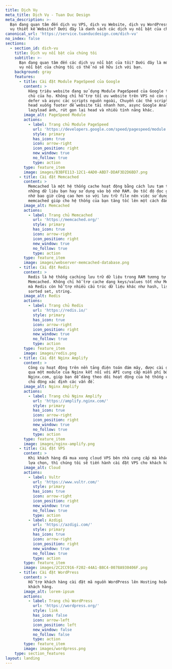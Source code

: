 ```yaml
---
title: Dịch Vụ
meta_title: Dịch Vụ - Tuan Duc Design
meta_description: >-
  Bạn đang quan tâm đến dịch vụ VPS, dịch vụ Website, dịch vụ WordPress và dịch
  vụ thiết kế Website? Dưới đây là danh sách các dịch vụ nổi bật của chúng tôi
canonical_url: 'https://service.tuanducdesign.com/dich-vu'
no_index: false
sections:
  - section_id: dich-vu
    title: Dịch vụ nổi bật của chúng tôi
    subtitle: >-
      Bạn đang quan tâm đến các dịch vụ nổi bật của tôi? Dưới đây là một số dịch
      vụ nổi bật của chúng tôi có thể nó sẽ hữu ích với bạn.
    background: gray
    features:
      - title: Cài đặt Module PageSpeed của Google
        content: >
          Hàng triệu website đang sử dụng Module PageSpeed của Google trên máy
          chủ của họ. Không chỉ hỗ trợ tối ưu website trên VPS nó còn giúp bạn
          defer và async các scripts nguồn ngoài, Chuyển các thẻ script trên
          head xuống footer để website tải nhanh hơn, async Google Analytics,
          lazyload ảnh, rút gọn lại head và nhiều tính năng khác.
        image_alt: PageSpeed Module
        actions:
          - label: Trang chủ Module PageSpeed
            url: 'https://developers.google.com/speed/pagespeed/module'
            style: primary
            has_icon: true
            icon: arrow-right
            icon_position: right
            new_window: true
            no_follow: true
            type: action
        type: feature_item
        image: images/B3BFE113-12C1-4AD0-ABD7-DDAF3D2D6BD7.png
      - title: Cài đặt Memcached
        content: >
          Memcached là một hệ thống cache hoạt động bằng cách lưu tạm thông tin
          những dữ liệu bạn hay sử dụng vào bộ nhớ RAM. Do tốc độ đọc ghi của bộ
          nhớ bao giờ cũng cao hơn so với lưu trữ file nên việc sử dụng
          memcached giúp cho hệ thống của bạn tăng tốc lên một cách đáng kể.
        image_alt: Memcached
        actions:
          - label: Trang chủ Memcached
            url: 'https://memcached.org/'
            style: primary
            has_icon: true
            icon: arrow-right
            icon_position: right
            new_window: true
            no_follow: true
            type: action
        type: feature_item
        image: images/webserver-memcached-database.png
      - title: Cài đặt Redis
        content: >
          Redis là hệ thống caching lưu trữ dữ liệu trong RAM tương tự như
          Memcached. Không chỉ hỗ trợ cache dạng keys/values tốt như Memcached
          mà Redis còn hỗ trợ nhiều cấu trúc dữ liệu khác như hash, list, set,
          sorted set, string.
        image_alt: Redis
        actions:
          - label: Trang chủ Redis
            url: 'https://redis.io/'
            style: primary
            has_icon: true
            icon: arrow-right
            icon_position: right
            new_window: true
            no_follow: true
            type: action
        type: feature_item
        image: images/redis.png
      - title: Cài đặt Nginx Amplify
        content: >
          Công cụ hoạt động trên nền tảng điện toán đám mây, được cài đặt thông
          qua một module của Nginx kết nối với API cung cấp miễn phí bởi
          Nginx.com, giúp bạn dễ dàng theo dõi hoạt động của hệ thống cũng như
          chủ động xác định các vấn đề.
        image_alt: Nginx Amplify
        actions:
          - label: Trang chủ Nginx Amplify
            url: 'https://amplify.nginx.com/'
            style: primary
            has_icon: true
            icon: arrow-right
            icon_position: right
            new_window: true
            no_follow: true
            type: action
        type: feature_item
        image: images/nginx-amplify.png
      - title: Cài đặt VPS
        content: >
          Khi khách hàng đã mua xong cloud VPS bên nhà cung cấp mà khách hàng
          lựa chọn, thì chúng tôi sẽ tiến hành cài đặt VPS cho khách hàng.
        image_alt: Cloud
        actions:
          - label: Vultr
            url: 'https://www.vultr.com/'
            style: primary
            has_icon: true
            icon: arrow-right
            icon_position: right
            new_window: true
            no_follow: true
            type: action
          - label: Azdigi
            url: 'https://azdigi.com/'
            style: primary
            has_icon: true
            icon: arrow-right
            icon_position: right
            new_window: true
            no_follow: true
            type: action
        type: feature_item
        image: images/2C2CC916-F202-44A1-B8C4-0078A930406F.png
      - title: Cài đặt WordPress
        content: >
          Hỗ trợ khách hàng cài đặt mã nguồn WordPress lên Hosting hoặc VPS của
          khách hàng.
        image_alt: lorem-ipsum
        actions:
          - label: Trang chủ WordPress
            url: 'https://wordpress.org/'
            style: link
            has_icon: false
            icon: arrow-left
            icon_position: left
            new_window: false
            no_follow: false
            type: action
        type: feature_item
        image: images/wordpress.png
    type: section_features
layout: landing
---
```

